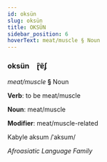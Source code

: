 ```yaml
---
id: oksün
slug: oksün
title: OKSÜN
sidebar_position: 6
hoverText: meat/muscle § Noun
---
```


### oksün&emsp;<span kind="abugida">ɽ̑ɐ̃ʄ</span>

*meat/muscle* **§** Noun

**Verb**: to be meat/muscle

**Noun**: meat/muscle

**Modifier**: meat/muscle-related

Kabyle aksum /ˈaksum/

*Afroasiatic Language Family*